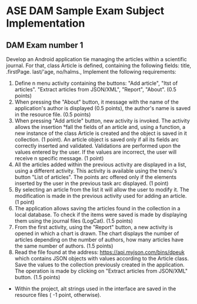 # ASE DAM Sample Exam Subject Implementation
## DAM Exam number 1
Develop an Android application tie managing the articles within a scientific journal. For that, class Article is defined, containing the following fields: title, .firstPage. last/'age, no/halms.,
Implement the following requirements:
1. Define n menu activity containing the buttons: "Add article", "Itst of articles". "Extract articles from JSON/XML", "Report", "About". (0.5 points)
2. When pressing the "About" button, it message with the name of the application's author is displayed (0.5 points), the author's name is saved in the resource file. (0.5 points)
3. When pressing "Add article" button, new activity is invoked. The activity allows the insertion °fall the fields of an article and, using a function, a new instance of the class Article is created and the object is saved in it collection. (1 point). An article object is saved only if all its fields arc correctly inserted and validated. Validations are performed upon the values entered by the user. If the values are incorrect, the user will receive n specific message. (1 point)
4. All the articles added within the previous activity are displayed in a list, using a different activity. This activity is available using the tnenu's button "List of articles". The points arc offered only if the elements inserted by the user in the previous task arc displayed. (1 point)
5. By selecting an article from the list it will allow the user to modify it. The modification is made in the previous activity used for adding an article. (1 point)
6. The application allows saving the articles found in the collection in a local database. To check if the items were saved is made by displaying them using the journal files (LogCat). (1.5 points)
7. From the first activity, using the "Report" button, a new activity is opened in which a chart is drawn. The chart displays the number of articles depending on the number of authors, how many articles have the same number of authors. (1.5 points)
8. Read the file found at the address: https://api.myjson.com/bins/dpeuk  which contains JSON objects with values according to the Article class. Save the values to the collection previously created in the application. The operation is made by clicking on "Extract articles from JSON/XML" button. (1.5 points)

* Within the project, alt strings used in the interface are saved in the resource files ( -1 point, otherwise).
